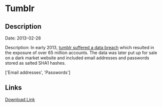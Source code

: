 # Tumblr

## Description

Date: 2013-02-28

Description:
In early 2013, <a href="https://staff.tumblr.com/post/144263069415/we-recently-learned-that-a-third-party-had" target="_blank" rel="noopener">tumblr suffered a data breach</a> which resulted in the exposure of over 65 million accounts. The data was later put up for sale on a dark market website and included email addresses and passwords stored as salted SHA1 hashes.


['Email addresses', 'Passwords']

## Links

[Download Link](https://link-to.net/1229997/890.3794503754377/dynamic/?r=dHVtYmxyLmNvbQ==)
